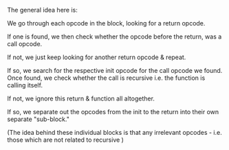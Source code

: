 
The general idea here is:

We go through each opcode in the block, looking for a return opcode.

If one is found, we then check whether the opcode before the return, was a call opcode.

If not, we just keep looking for another return opcode & repeat.

If so, we search for the respective init opcode for the call opcode we found. Once found, we check whether the call is recursive i.e. the function is calling itself.

If not, we ignore this return & function all altogether.

If so, we separate out the opcodes from the init to the return into their own separate "sub-block."

(The idea behind these individual blocks is that any irrelevant opcodes - i.e. those which are not related to recursive )